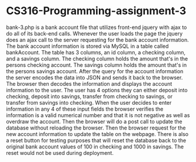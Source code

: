 # CS316-Programming-assignment-3

  bank-3.php is a bank account file that utilizes front-end jquery with ajax to do all of its 
  back-end calls. Whenever the user loads the page the jquery does an ajax call to the server
  requesting for the bank account information. The bank account information is stored via MySQL
  in a table called bankAccount. The table has 3 columns, an id column, a checking column, and a 
  savings column. The checking column holds the amount that's in the persons checking account. The
  savings column holds the amount that's in the persons savings account. After the query for the 
  account information the server encodes the data into JSON and sends it back to the browser. The
  browser then decodes the information and displays the account information to the user. The user 
  has 4 options they can either deposit into checking, deposit into savings, transfer from
  checking to savings, or transfer from savings into checking. When the user decides to enter
  information in any 4 of these input fields the browser verifies the information is a valid 
  numerical number and that it is not negative as well as overdraw the account. Then the browser 
  will do a post call to update the database without reloading the browser. Then the browser 
  request for the new account information to update the table on the webpage. There is also a 
  reset button for testing purposes that will reset the database back to the original bank account
  values of 100 in checking and 1000 in savings. The reset would not be used during deployment.
 
